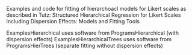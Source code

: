 Examples and code for fitting of hierarchoacl models for Likert scales as described in
 Tutz: Structured Hierarchical Regression  for Likert Scales Including Dispersion Effects: Models and Fitting Tools

ExamplesHierarchical uses software from ProgramsHierarchical (with dispersion effects)
ExamplesHierarchicalTrees uses software from ProgramsHierTrees (separate fitting without dispersion effects)
